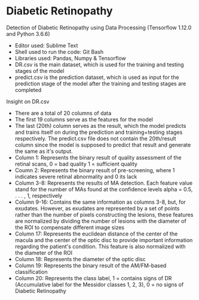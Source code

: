 # Diabetic Retinopathy
Detection of Diabetic Retinopathy using Data Processing (Tensorflow 1.12.0 and Python 3.6.6)

- Editor used: Sublime Text 
- Shell used to run the code: Git Bash
- Libraries used: Pandas, Numpy & Tensorflow
- DR.csv is the main dataset, which is used for the training and testing stages of the model
- predict.csv is the prediction dataset, which is used as input for the prediction stage of the model after the training and testing stages are completed

Insight on DR.csv
- There are a total of 20 columns of data
- The first 19 columns serve as the features for the model
- The last (20th) column serves as the result, which the model predicts and trains itself on during the prediction and training+testing stages respectively. The predict.csv file does not contain the 20th/result column since the model is supposed to predict that result and generate the same as it's output.
- Column 1: Represents the binary result of quality assessment of the retinal scans, 0 = bad quality 1 = sufficient quality
- Coumn 2: Represents the binary result of pre-screening, where 1 indicates severe retinal abnormality and 0 its lack
- Column 3-8: Represents the results of MA detection. Each feature value stand for the number of MAs found at the confidence levels alpha = 0.5, . . . , 1, respectively
- Column 9-16: Contains the same information as columns 3-8, but, for exudates. However, as exudates are represented by a set of points rather than the number of pixels constructing the lesions, these features are normalized by dividing the number of lesions with the diameter of the ROI to compensate different image sizes
- Column 17: Represents the euclidean distance of the center of the macula and the center of the optic disc to provide important information regarding the patient's condition. This feature is also normalized with the diameter of the ROI
- Column 18: Represents the diameter of the optic disc
- Column 19: Represents the binary result of the AM/FM-based classification
- Column 20: Represents the class label, 1 = contains signs of DR (Accumulative label for the Messidor classes 1, 2, 3), 0 = no signs of Diabetic Retinopathy
